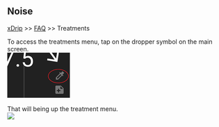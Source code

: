 ## Noise
[xDrip](../README.md) >> [FAQ](./FAQ_page.md) >> Treatments  

To access the treatments menu, tap on the dropper symbol on the main screen.  
![](./images/syringe-symbol.png)  
  
That will being up the treatment menu.  
![](.images/treatment_menu_clean.png)  
  
  
